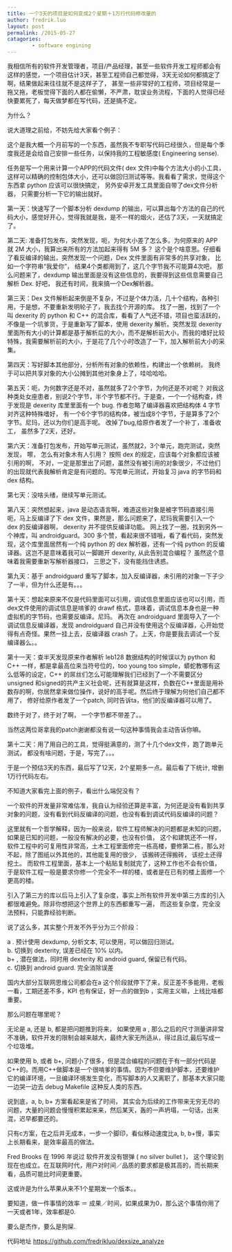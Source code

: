 ```yaml
---
title: 一个3天的项目是如何变成2个星期＋1万行代码修改量的
author: fredrik.luo
layout: post
permalink: /2015-05-27
catagories:
        - software engining
---
```

我相信所有的软件开发管理者，项目/产品经理，甚至一些软件开发工程师都会有这样的感觉，一个项目估计3天，甚至工程师自己都觉得，3天无论如何都搞定了啊，结果做起来往往就不是这样子了， 甚至一些非常好的工程师，项目经常是一拖又拖，老板觉得下面的人都在偷懒，不严肃，耽误业务流程，下面的人觉得已经快要累死了，每天做梦都在写代码，还是搞不定。

为什么？

说大道理之前给，不妨先给大家看个例子：

<!--more-->
这个是我大概一个月前写的一个东西，虽然我不专职写代码已经很久，但是每个季度我还是会给自己安排一些任务，以保持我的工程敏感度( Engineering sense).

任务是写一个用来计算一个APP的代码文件( dex 文件)中每个方法大小的小工具， 这样可以精确的控制包体大小，还可以做回归测试等等。我看看了需求，觉得这个东西拿 python 应该可以很快搞定， 另外安卓开发工具里面自带了dex文件分析器， 只需要分析一下它的输出就好。

第一天：快速写了一个脚本分析 dexdump 的输出，可以算出每个方法的自己的代码大小，感觉好开心，觉得我就是我，是不一样的烟火，还估了3天，一天就搞定了。

第二天: 准备打包发布，突然发现，呃，为何大小差了怎么多。为何原来的 APP 就 2M 大小，我算出来所有的方法加起来得有 5M 多？ 这个是个啥意思。仔细看了看反编译的输出，突然发现一个问题，Dex 文件里面有非常多的共享对象， 比如一个字符串“我爱你”， 结果4个类都用到了，这几个字节我不可能算4次吧， 那么问题来了，dexdump 输出里面是没有这些信息的，我要得到这些信息需要自己解析 Dex. 好吧， 我还有时间，我来搞一个Dex解析器。

第三天：Dex 文件解析起来倒是不复杂，不过是个体力活，几十个结构，各种引用，于是想，不要重新发明轮子了，我去找个开源的库。 找了一圈，找到了一个叫 dexerity 的 python 和 C++ 的混合库，看看了人气还不错，项目也蛮活跃的，不像是一个坑爹货，于是重新写了脚本，使用 dexerity 解析。突然发现 dexerity 里面所有大小的计算都是基于解析后的大小，而不是解析前大小，而我的嗜好比较特殊，我需要解析前的大小，于是花了几个小时改造了一下，加入解析前大小的采集。

第四天：写好脚本其他部分，分析所有对象的依赖性，构建出一个依赖树。 我终于可以把共享对象的大小公摊到其他对象身上了，哇哈哈哈。

第五天：呃，为何数字还是不对，虽然就多了2个字节，为何还是不对呢？ 对我这种类处女座患者，别说2个字节，半个字节都不行。于是查，一个一个结构查，终于发现是 dexerity 库里里面有一个 bug. 作者忽略了编译器喜欢把结构体 4 字节对齐这种特殊嗜好， 有一个6个字节的结构体，被当成8个字节，于是算多了2个字节。尼玛，还以为你们是高手呢。 改掉了bug,给原作者发了一个补丁，准备收工， 虽然多了2天，还好。

第六天：准备打包发布，开始写单元测试，虽然就2，3个单元，跑完测试，突然发现， 嚓， 怎么有对象木有人引用？ 按照 dex 的规定，应该每个对象都应该被引用的啊， 不对，一定是那里出了问题，虽然没有被引用的对象很少，不过他们的出现就代表我解析肯定是有问题的。写完单元测试，开始复习 java 的字节码和 dex 结构。

第七天：没啥头绪，继续写单元测试。

第八天：突然想起来，java 是动态语言啊，难道这些对象是被字节码直接引用呃，马上反编译了下 dex 文件，果然是，那么问题来了，尼玛我需要引入一个 dex 的反编译器啊， dexerity 并不提供反编译功能。 网上找了一圈，找到另外一个神库，叫 androidguard。300 多个赞，看起来很不错哦，看了看代码，突然发现，这个库里面居然有一个纯 python 的 dex 解析器，还有一个纯 python 的反编译器。这岂不是意味着我可以一脚踢开 dexerity, 从此告别混合编程？ 虽然这个意味着我需要重新写解析器接口， 三思之下，没有能挡住诱惑。

第九天：基于 androidguard 重写了脚本，加入反编译器，未引用的对象一下子少了一半，但为什么还是有。。。

第十天：想起来原来不仅是代码里面可以引用，调试信息里面应该也可以引用，而dex文件使用的调试信息是啃爹的 drawf 格式，意味着，调试信息本身也是一种虚拟机的字节码，也需要反编译。尼玛。 再次在 androidguard 里面导入了一个调试信息反编译器，发现 androidguard 自己并没有使用这个反编译器，心开始觉得有点奇怪。果然一挂上去，反编译器 crash 了。上天，你是要我去调试一个反编译器么。。

第十一天：查半天发现原来作者解析 leb128 数据结构的时候误以为 python 和 C++ 一样，都是拿最高位来当符号位的，too young too simple，蟒蛇教哪有这么低等的设定，C++ 的屌丝们怎么可能理解我们已经到了一个不需要区分 unsigned 和signed的共产主义社会呢，还有就算是这样，负数在C++里面是用补数存的啊，你居然拿来做位操作，说好的高手呢。然后终于理解为何他们自己都不用了， 修好给原作者发了一个patch, 同时告诉ta，他们的反编译器可以用了。

数终于对了，终于对了啊， 一个字节都不带差了。。

当然这两位哥拿我的patch谢谢都没有说一句这种事情我会主动告诉你嘛。

第十二天：用了用自己的工具，觉得挺满意的，测了十几个dex文件，跑了跑单元测试， 都没有啥问题，于是，写完了。。。

于是一个预估3天的东西，最后写了12天，2个星期多一点。最后看了下统计, 增删1万行代码左右。 

不知道大家看完上面的例子，看出什么端倪没有？

一个软件的开发量非常难估准，我自认为经验还算是丰富，为何还是没有看到共享对象的问题，没有看到代码反编译的问题，也没有看到调试代码反编译的问题？

这里就有一个哲学解释，因为一般来说，软件工程师解决的问题都是未知的问题，如果是已知的问题，一般没有解决的必要，也没有价值， 这个和建筑还不一样，软件工程中的可复用性非常高，土木工程里面修完一栋高楼，要修第二栋，那么对不起，除了图纸以外其他的，其他能复用的很少， 该搬砖还得搬砖， 该挖土还得挖土。 而软件工程里面，基本上一个粘贴复制就完了，这种工作也不会有价值，于是软件工程一般是要求你修一个完全不一样的楼，或者是在已有的楼上面修一个更高的楼。

引入了第三方的库以后马上引入了复杂度，事实上所有软件开发中第三方库的引入都很难避免。除非你想把这个世界上的东西都重写一遍， 而这些复杂度，完全没法预料，只能靠经验判断。

说了这么多，其实整个开发不外乎分为三个阶段：

a . 预计使用 dexdump, 分析文本, 可以使用，可以做回归测试。  
b. 切换到 dexterity, 误差已经在 10% 以内。  
b+ , 潜在做法，同时用 dexterity 和 android guard, 保留已有代码。  
c. 切换到 android guard. 完全消除误差

国内大部分互联网思维公司都会在a 这个阶段就停下了来，反正差不多能用，老板一看，工期还差不多，KPI 也有保证，好一点的做到b ，实用主义嘛，上线比啥都重要。 

那么问题在哪里呢？

无论是 a, 还是 b, 都是把问题推到将来， 如果使用 a , 那么之后的尺寸测量讲非常不准确，软件开发的限制会越来越大，最终大家无所适从，得过且过,最后写成一个垃圾堆。

如果使用 b, 或者 b+, 问题小了很多，但是混合编程的问题在于有一部分代码是C++的。而用C++做脚本是一个很啃爹的事情。因为不但要维护脚本，还要维护它的编译环境，一旦编译环境发生变化，而写脚本的人又离职了，那基本大家只能一边哭一边去 debug Makefile 这种反人类的东西。

说到底，a, b, b+ 方案看起来是省了时间， 其实会为后续的工作带来无穷无尽的问题，大量的问题会慢慢积累起来来，然后某天，轰的一声坍塌，一句话，出来混，迟早都要还的。

只有c方案，在之后并无成本，一步一个脚印，看似移动速度比a, b, b+慢，事实上长期看来，是效率最高的做法。

Fred Brooks 在 1996 年说过 软件开发没有银弹 ( no silver bullet )， 这个理论到现在也成立。在互联网时代，用户对时间／品质的要求都是极其高的，而长期来看，品质可能比时间更重要。

这或许是为什么苹果从来不1个星期发一个版本。。

要知道，做一件事情的效率 ＝ 成果／时间，如果成果为0，那么这个事情你用了一天或者1年，效率都是0.

要么是杰作，要么是狗屎.

代码地址 https://github.com/fredrikluo/dexsize_analyze 


